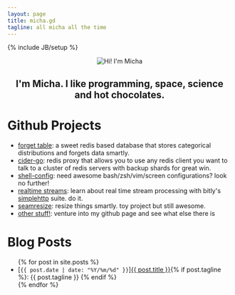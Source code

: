 ```yaml
---
layout: page
title: micha.gd
tagline: all micha all the time
---
```

{% include JB/setup %}

<center>
<img src="http://www.gravatar.com/avatar/df8d7dd89dc8eb1c9297355d86ec5c25.png?s=200" alt="Hi! I'm Micha">
<br>
<h2>I'm Micha.  I like programming, space, science and hot chocolates.</h2>
</center>

# Github Projects
* [forget table](http://micha.gd/forgettable/): a sweet redis based database that stores categorical distributions and forgets data smartly.
* [cider-go](https://github.com/mynameisfiber/cider-go): redis proxy that allows you to use any redis client you want to talk to a cluster of redis servers with backup shards for great win.
* [shell-config](https://github.com/mynameisfiber/Shell-Config): need awesome bash/zsh/vim/screen configurations? look no further!
* [realtime streams](http://micha.gd/realtimestream/): learn about real time stream processing with bitly's [simplehttp](http://github.com/bitly/simplehttp) suite. do it.
* [seamresize](https://github.com/mynameisfiber/seamresize): resize things smartly. toy project but still awesome.
* [other stuff!](https://github.com/mynameisfiber/): venture into my github page and see what else there is

# Blog Posts
<ul class="posts">
  {% for post in site.posts %}
    <li>[<code>{{ post.date | date: "%Y/%m/%d" }}</code>]<a href="{{ BASE_PATH }}{{ post.url }}">{{ post.title }}</a>{% if post.tagline %}: {{ post.tagline }} {% endif %}</li>
  {% endfor %}
</ul>
